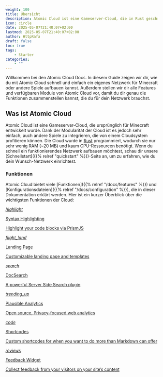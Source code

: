 ```yaml
---
weight: 100
title: Übersicht
description: Atomic Cloud ist eine Gameserver-Cloud, die in Rust geschrieben wurde.
icon: circle
date: 2025-05-07T21:40:07+02:00
lastmod: 2025-05-07T21:40:07+02:00
author: HttpRafa
draft: false
toc: true
tags:
    - Starter
categories:
    - ""
---
```


Willkommen bei den Atomic Cloud Docs. In diesem Guide zeigen wir dir, wie du mit Atomic Cloud schnell und einfach ein eigenes Netzwerk für Minecraft oder andere Spiele aufbauen kannst. Außerdem stellen wir dir alle Features und verfügbaren Module von Atomic Cloud vor, damit du dir genau die Funktionen zusammenstellen kannst, die du für dein Netzwerk brauchst.

## Was ist Atomic Cloud
Atomic Cloud ist eine Gameserver-Cloud, die ursprünglich für Minecraft entwickelt wurde. Dank der Modularität der Cloud ist es jedoch sehr einfach, auch andere Spiele zu integrieren, die von einem Cloudsystem profitieren können. Die Cloud wurde in [Rust](https://www.rust-lang.org/) programmiert, wodurch sie nur sehr wenig RAM (~20 MB) und kaum CPU-Ressourcen benötigt. Wenn du schnell ein funktionierendes Netzwerk aufbauen möchtest, schau dir unsere [Schnellstart]({{% relref "quickstart" %}})-Seite an, um zu erfahren, wie du dein Wunsch-Netzwerk einrichtest.

### Funktionen

Atomic Cloud bietet viele [Funktionen]({{% relref "/docs/features" %}}) und [Konfigurationsdateien]({{% relref "/docs/configuration" %}}), die in dieser Dokumentation erklärt werden. Hier ist ein kurzer Überblick über die wichtigsten Funktionen der Cloud:

<div class="row flex-xl-wrap pb-4">

<div id="list-item" class="col-md-4 col-12 py-2">
  <a class="text-decoration-none text-reset" href="../features/syntax-highlighting/">
  <div class="card h-100 features feature-full-bg rounded p-4 position-relative overflow-hidden border-1">
      <span class="h1 icon-color">
        <i class="material-icons align-middle">highlight</i>
      </span>
      <div class="card-body p-0 content">
        <p class="fs-5 fw-semibold card-title mb-1">Syntax Highlighting</p>
        <p class="para card-text mb-0">Highlight your code blocks via PrismJS</p>
      </div>
    </div>
  </a>
</div>

<div id="list-item" class="col-md-4 col-12 py-2">
  <a class="text-decoration-none text-reset" href="../guides/landing-page/overview/">
    <div class="card h-100 features feature-full-bg rounded p-4 position-relative overflow-hidden border-1">
      <span class="h1 icon-color">
        <i class="material-icons align-middle">flight_land</i>
      </span>
      <div class="card-body p-0 content">
        <p class="fs-5 fw-semibold card-title mb-1">Landing Page</p>
        <p class="para card-text mb-0">Customizable landing page and templates</p>
      </div>
    </div>
  </a>
</div>

<div id="list-item" class="col-md-4 col-12 py-2">
  <a class="text-decoration-none text-reset" href="../features/docsearch/">
    <div class="card h-100 features feature-full-bg rounded p-4 position-relative overflow-hidden border-1">
      <span class="h1 icon-color">
        <i class="material-icons align-middle">search</i>
      </span>
      <div class="card-body p-0 content">
        <p class="fs-5 fw-semibold card-title mb-1">DocSearch</p>
        <p class="para card-text mb-0">A powerful Server Side Search plugin</p>
      </div>
    </div>
  </a>
</div>

<div id="list-item" class="col-md-4 col-12 py-2">
  <a class="text-decoration-none text-reset" href="../features/plausible-analytics/">
    <div class="card h-100 features feature-full-bg rounded p-4 position-relative overflow-hidden border-1">
      <span class="h1 icon-color">
        <i class="material-icons align-middle">trending_up</i>
      </span>
      <div class="card-body p-0 content">
        <p class="fs-5 fw-semibold card-title mb-1">Plausible Analytics</p>
        <p class="para card-text mb-0">Open source, Privacy-focused web analytics</p>
      </div>
    </div>
  </a>
</div>

<div id="list-item" class="col-md-4 col-12 py-2">
  <a class="text-decoration-none text-reset" href="../shortcodes/">
    <div class="card h-100 features feature-full-bg rounded p-4 position-relative overflow-hidden border-1">
      <span class="h1 icon-color">
        <i class="material-icons align-middle">code</i>
      </span>
      <div class="card-body p-0 content">
        <p class="fs-5 fw-semibold card-title mb-1">Shortcodes</p>
        <p class="para card-text mb-0">Custom shortcodes for when you want to do more than Markdown can offer</p>
      </div>
    </div>
  </a>
</div>

<div id="list-item" class="col-md-4 col-12 py-2">
  <a class="text-decoration-none text-reset" href="../features/feedback-widget/">
    <div class="card h-100 features feature-full-bg rounded p-4 position-relative overflow-hidden border-1">
      <span class="h1 icon-color">
        <i class="material-icons align-middle">reviews</i>
      </span>
      <div class="card-body p-0 content">
        <p class="fs-5 fw-semibold card-title mb-1">Feedback Widget</p>
        <p class="para card-text mb-0">Collect feedback from your visitors on your site’s content</p>
      </div>
    </div>
  </a>
</div>

</div>
